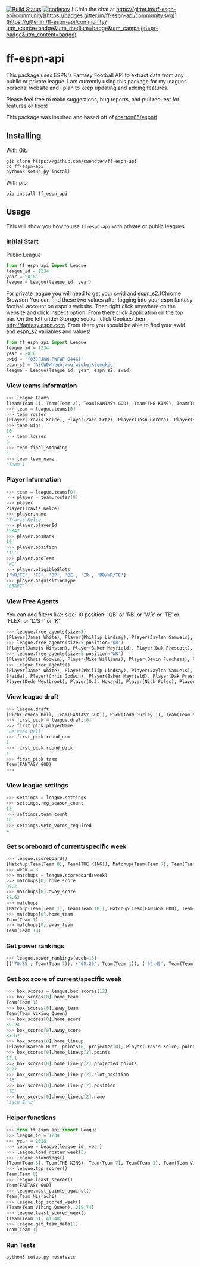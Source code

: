 [![Build Status](https://travis-ci.org/cwendt94/ff-espn-api.svg?branch=master)](https://travis-ci.org/cwendt94/ff-espn-api) [![codecov](https://codecov.io/gh/cwendt94/ff-espn-api/branch/master/graphs/badge.svg)](https://codecov.io/gh/cwendt94/ff-espn-api) [![Join the chat at https://gitter.im/ff-espn-api/community](https://badges.gitter.im/ff-espn-api/community.svg)](https://gitter.im/ff-espn-api/community?utm_source=badge&utm_medium=badge&utm_campaign=pr-badge&utm_content=badge)

# ff-espn-api

This package uses ESPN's Fantasy Football API to extract data from any public or private league. I am currently using this package for my leagues personal website and I plan to keep updating and adding features.

Please feel free to make suggestions, bug reports, and pull request for features or fixes!

This package was inspired and based off of [rbarton65/espnff](https://github.com/rbarton65/espnff).

## Installing
With Git:
```
git clone https://github.com/cwendt94/ff-espn-api
cd ff-espn-api
python3 setup.py install
```
With pip:
```
pip install ff_espn_api
```

## Usage
This will show you how to use `ff-espn-api` with private or public leagues

### Initial Start
Public League
```python
from ff_espn_api import League
league_id = 1234
year = 2018
league = League(league_id, year)
```
For private league you will need to get your swid and espn_s2.(Chrome Browser) You can find these two values after logging into
your espn fantasy football account on espn's website. Then right click anywhere on the website and click inspect
option. From there click Application on the top bar. On the left under Storage section click Cookies then http://fantasy.espn.com.
From there you should be able to find your swid and espn_s2 variables and values!
```python
from ff_espn_api import League
league_id = 1234
year = 2018
swid = '{03JFJHW-FWFWF-044G}'
espn_s2 = 'ASCWDWheghjwwqfwjqhgjkjgegkje'
league = League(league_id, year, espn_s2, swid)
```

### View teams information
```python
>>> league.teams
[Team(Team 1), Team(Team 2), Team(FANTASY GOD), Team(THE KING), Team(Team 5), Team(Team Viking Queen), Team(Team 7), Team(Team 8), Team(Team Mizrachi), Team(Team 10)]
>>> team = league.teams[0]
>>> team.roster
[Player(Travis Kelce), Player(Zach Ertz), Player(Josh Gordon), Player(Kenyan Drake), Player(Tarik Cohen), Player(Wil Lutz), Player(Dion Lewis), Player(Matthew Stafford), Player(Ezekiel Elliott), PLayer(Brandin Cooks), Player(Kerryon Johnson), Player(Mitchell Trubisky), Player(Bengals D/ST), Player(Courtland Sutton), Player(Spencer Ware), Player(Austin Ekeler)]
>>> team.wins
10
>>> team.losses
3
>>> team.final_standing
4
>>> team.team_name
'Team 1'
```

### Player Information
```python
>>> team = league.teams[0]
>>> player = team.roster[0]
>>> player
Player(Travis Kelce)
>>> player.name
'Travis Kelce'
>>> player.playerId
15847
>>> player.posRank
10
>>> player.position
'TE'
>>> player.proTeam
'KC'
>>> player.eligibleSlots
['WR/TE', 'TE', 'OP', 'BE', 'IR', 'RB/WR/TE']
>>> player.acquisitionType
'DRAFT'
```

### View Free Agents
You can add filters like:
size: 10
position: 'QB' or 'RB' or 'WR' or 'TE' or 'FLEX' or 'D/ST' or 'K'
```python
>>> league.free_agents(size=5)
[Player(James White), Player(Phillip Lindsay), Player(Jaylen Samuels), Player(LeSean McCoy), Player(David Njoku)]
>>> league.free_agents(size=5,position='QB')
[Player(Jameis Winston), Player(Baker Mayfield), Player(Dak Prescott), Player(Josh Allen), Player(Nick Foles)]
>>> league.free_agents(size=5,position='WR')
[Player(Chris Godwin), Player(Mike Williams), Player(Devin Funchess), Player(Emmanuel Sanders), Player(Josh Reynolds)]
>>> league.free_agents()
[Player(James White), Player(Phillip Lindsay), Player(Jaylen Samuels), Player(LeSean McCoy), Player(David Njoku), Player(Ravens D/ST), Player(Gus Edwards), Player(Kareem Hunt), Player(Jameis Winston), Player(Matt
Breida), Player(Chris Godwin), Player(Baker Mayfield), Player(Dak Prescott), Player(Josh Adams), Player(Titans D/ST), Player(Mike Williams), Player(Patriots D/ST), Player(Devin Funchess), Player(Royce Freeman), Player(Emmanuel Sanders), Player(Doug Martin), Player(Josh Reynolds), Player(Cooper Kupp), Player(Josh Allen), Player(T.J. Yeldon), Player(Cameron Brate), Player(Broncos D/ST), Player(DeSean Jackson), Player(DaeSean Hamilton), Player(Duke Johnson Jr.), Player(Derrius Guice), Player(Jeff Wilson Jr.), Player(Dante Pettis), Player(Ian Thomas), Player(Eagles D/ST), Player(Rashaad Penny), Player(Matt Prater), Player(Bills D/ST),
Player(Dede Westbrook), Player(O.J. Howard), Player(Nick Foles), Player(Curtis Samuel), Player(Robert Foster), Player(Chiefs D/ST), Player(Hunter Henry), Player(Justin Jackson), Player(Anthony Miller), Player(Jalen Richard), Player(Kalen Ballage), Player(Marquez Valdes-Scantling)]
```

### View league draft
```python
>>> league.draft
[Pick(LeVeon Bell, Team(FANTASY GOD)), Pick(Todd Gurley II, Team(Team Mizrachi)), Pick(David Johnson, Team(Team 8)), Pick(Antonio Brown, Team(THE KING)), Pick(Ezekiel Elliott, Team(Team 7)), Pick(DeAndre Hopkins, Team(Team 2)), Pick(Julio Jones, Team(Team Viking Queen)), Pick(Alvin Kamara, Team(Team 10)), Pick(Odell Beckham Jr., Team(Team 5)), Pick(Kareem Hunt, Team(Team 1)), Pick(Michael Thomas, Team(Team 1))...]
>>> first_pick = league.draft[0]
>>> first_pick.playerName
"Le'Veon Bell"
>>> first_pick.round_num
1
>>> first_pick.round_pick
1
>>> first_pick.team
Team(FANTASY GOD)
>>>
```

### View league settings
```python
>>> settings = league.settings
>>> settings.reg_season_count
13
>>> settings.team_count
10
>>> settings.veto_votes_required
4
```
### Get scoreboard of current/specific week
```python
>>> league.scoreboard()
[Matchup(Team(Team 8), Team(THE KING)), Matchup(Team(Team 7), Team(Team 1)), Matchup(Team(Team 2), Team(Team Viking Queen)), Matchup(Team(Team Mizrachi), Team(FANTASY GOD)), Matchup(Team(Team 10), Team(Team 5))]
>>> week = 3
>>> matchups = league.scoreboard(week)
>>> matchups[0].home_score
89.2
>>> matchups[0].away_score
88.62
>>> matchups
[Matchup(Team(Team 1), Team(Team 10)), Matchup(Team(FANTASY GOD), Team(THE KING)), Matchup(Team(Team 7), Team(Team Viking Queen)), Matchup(Team(Team 5), Team(Team 2)), Matchup(Team(Team Mizrachi), Team(Team 8))]
>>> matchups[0].home_team
Team(Team 1)
>>> matchups[0].away_team
Team(Team 10)
```
### Get power rankings
```python
>>> league.power_rankings(week=13)
[('70.85', Team(Team 7)), ('65.20', Team(Team 1)), ('62.45', Team(Team 8)), ('57.70', Team(THE KING)), ('45.10', Team(Team Mizrachi)), ('42.80', Team(Team 10)), ('40.65', Team(Team Viking Queen)), ('37.30', Team(Team 2)), ('27.85', Team(Team 5)), ('20.40', Team(FANTASY GOD))]
```

### Get box score of current/specific week
```python
>>> box_scores = league.box_scores(12)
>>> box_scores[0].home_team
Team(Team 1)
>>> box_scores[0].away_team
Team(Team Viking Queen)
>>> box_scores[0].home_score
69.24
>>> box_scores[0].away_score
87.62
>>> box_scores[0].home_lineup
[Player(Kareem Hunt, points:0, projected:0), Player(Travis Kelce, points:0, projected:0), Player(Zach Ertz, points:15, projected:9), Player(Josh Gordon, points:7, projected:8), Player(Kenyan Drake, points:21, projected:8), Player(Devin Funchess, points:0, projected:0), Player(Tarik Cohen, points:11, projected:8), Player(Wil Lutz, points:10, projected:7), Player(Dion Lewis, points:4, projected:9), Player(Matthew Stafford, points:5, projected:15), Player(Ezekiel Elliott, points:20, projected:17), Player(Brandin Cooks, points:0, projected:0), Player(Kerryon Johnson, points:0, projected:0), Player(Mitchell Trubisky, points:0, projected:0), Player(Bengals D/ST, points:6, projected:-3), Player(Courtland Sutton, points:7, projected:1)]
>>> box_scores[0].home_lineup[2].points
15.1
>>> box_scores[0].home_lineup[2].projected_points
9.97
>>> box_scores[0].home_lineup[2].slot_position
'TE'
>>> box_scores[0].home_lineup[2].position
'TE'
>>> box_scores[0].home_lineup[2].name
'Zach Ertz'
```

### Helper functions
```python
>>> from ff_espn_api import League
>>> league_id = 1234
>>> year = 2018
>>> league = League(league_id, year)
>>> league.load_roster_week(3)
>>> league.standings()
[Team(Team 8), Team(THE KING), Team(Team 7), Team(Team 1), Team(Team Viking Queen), Team(Team 2), Team(FANTASY GOD), Team(Team Mizrachi), Team(Team 10), Team(Team 5)]
>>> league.top_scorer()
Team(Team 8)
>>> league.least_scorer()
Team(FANTASY GOD)
>>> league.most_points_against()
Team(Team Mizrachi)
>>> league.top_scored_week()
(Team(Team Viking Queen), 219.74)
>>> league.least_scored_week()
(Team(Team 5), 41.48)
>>> league.get_team_data(1)
Team(Team 1)
```

### Run Tests
```
python3 setup.py nosetests
```